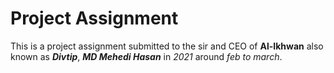 # Project Assignment
This is a project assignment submitted to the sir and CEO of **Al-Ikhwan** also known as **_Divtip_**, ***MD Mehedi Hasan*** in _2021_ around _feb to march_.
